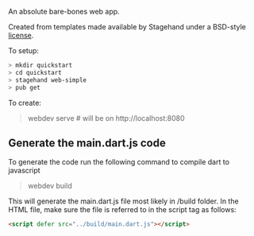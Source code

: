 An absolute bare-bones web app.

Created from templates made available by Stagehand under a BSD-style
[license](https://github.com/dart-lang/stagehand/blob/master/LICENSE).

To setup:
```bash
> mkdir quickstart
> cd quickstart
> stagehand web-simple
> pub get
```

To create:
> webdev serve # will be on http://localhost:8080


## Generate the main.dart.js code
To generate the code run the following command to compile dart to javascript
> webdev build

This will generate the main.dart.js file most likely in /build folder. In the HTML file, make sure the file is referred to in the script tag as follows:
```html
<script defer src="../build/main.dart.js"></script>
```